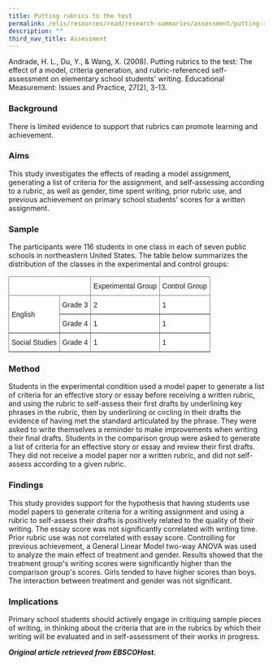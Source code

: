 ```yaml
---
title: Putting rubrics to the test
permalink: /elis/resources/read/research-summaries/assessment/putting-rubrics-to-the-test/
description: ""
third_nav_title: Assessment
---
```

Andrade, H. L., Du, Y., &amp; Wang, X. (2008). Putting rubrics to the test: The effect of a model, criteria generation, and rubric-referenced self-assessment on elementary school students' writing.&nbsp;Educational Measurement: Issues and Practice, 27(2), 3-13.

### Background

There is limited evidence to support that rubrics can promote learning and achievement.

### Aims

This study investigates the effects of reading a model assignment, generating a list of criteria for the assignment, and self-assessing according to a rubric, as well as gender, time spent writing, prior rubric use, and previous achievement on primary school students' scores for a written assignment.

### Sample

The participants were 116 students in one class in each of seven public schools in northeastern United States. The table below summarizes the distribution of the classes in the experimental and control groups:

<style type="text/css">
.tg  {border-collapse:collapse;border-spacing:0;}
.tg td{border-color:black;border-style:solid;border-width:1px;font-family:Arial, sans-serif;font-size:14px;
  overflow:hidden;padding:10px 5px;word-break:normal;}
.tg th{border-color:black;border-style:solid;border-width:1px;font-family:Arial, sans-serif;font-size:14px;
  font-weight:normal;overflow:hidden;padding:10px 5px;word-break:normal;}
.tg .tg-0ys1{background-color:#FFF;border-color:inherit;text-align:left;vertical-align:middle}
.tg .tg-0pky{border-color:inherit;text-align:left;vertical-align:top}
</style>
<table class="tg">
<thead>
  <tr>
    <th class="tg-0pky" colspan="2"></th>
    <th class="tg-0pky">Experimental Group</th>
    <th class="tg-0pky">Control Group</th>
  </tr>
</thead>
<tbody>
  <tr>
    <td class="tg-0ys1" rowspan="2">English</td>
    <td class="tg-0ys1">Grade 3</td>
    <td class="tg-0ys1">2</td>
    <td class="tg-0ys1">1</td>
  </tr>
  <tr>
    <td class="tg-0ys1">Grade 4</td>
    <td class="tg-0ys1">1</td>
    <td class="tg-0ys1">1</td>
  </tr>
  <tr>
    <td class="tg-0ys1">Social Studies</td>
    <td class="tg-0ys1">Grade 4</td>
    <td class="tg-0ys1">1</td>
    <td class="tg-0ys1">1</td>
  </tr>
</tbody>
</table>

### Method

Students in the experimental condition used a model paper to generate a list of criteria for an effective story or essay before receiving a written rubric, and using the rubric to self-assess their first drafts by underlining key phrases in the rubric, then by underlining or circling in their drafts the evidence of having met the standard articulated by the phrase. They were asked to write themselves a reminder to make improvements when writing their final drafts. Students in the comparison group were asked to generate a list of criteria for an effective story or essay and review their first drafts. They did not receive a model paper nor a written rubric, and did not self-assess according to a given rubric.

### Findings

This study provides support for the hypothesis that having students use model papers to generate criteria for a writing assignment and using a rubric to self-assess their drafts is positively related to the quality of their writing. The essay score was not significantly correlated with writing time. Prior rubric use was not correlated with essay score. Controlling for previous achievement, a General Linear Model two-way ANOVA was used to analyze the main effect of treatment and gender. Results showed that the treatment group's writing scores were significantly higher than the comparison group's scores. Girls tended to have higher scores than boys. The interaction between treatment and gender was not significant.

### Implications

Primary school students should actively engage in critiquing sample pieces of writing, in thinking about the criteria that are in the rubrics by which their writing will be evaluated and in self-assessment of their works in progress.


_**Original article retrieved from EBSCOHost.**_  

